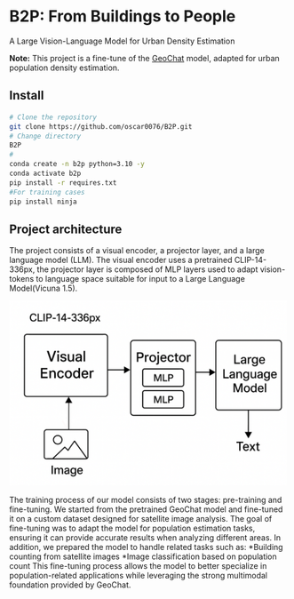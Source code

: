 # B2P: From Buildings to People
A Large Vision-Language Model for Urban Density Estimation

**Note:** This project is a fine-tune of the [GeoChat](https://github.com/mbzuai-oryx/GeoChat) model, adapted for urban population density estimation.
## Install
```bash
# Clone the repository
git clone https://github.com/oscar0076/B2P.git
# Change directory
B2P
#
conda create -n b2p python=3.10 -y
conda activate b2p
pip install -r requires.txt
#For training cases
pip install ninja
```
## Project architecture
The project consists of a visual encoder, a projector layer, and a large language model (LLM). The visual encoder uses a pretrained CLIP-14-336px, the projector layer is composed of MLP layers used to adapt vision-tokens to language space suitable for input to a Large Language Model(Vicuna 1.5). 

<img src="images/architecture.png" alt="Demo" width="500"/>

The training process of our model consists of two stages: pre-training and fine-tuning.
We started from the pretrained GeoChat model and fine-tuned it on a custom dataset designed for satellite image analysis. The goal of fine-tuning was to adapt the model for population estimation tasks, ensuring it can provide accurate results when analyzing different areas.
In addition, we prepared the model to handle related tasks such as:
  *Building counting from satellite images
  *Image classification based on population count
This fine-tuning process allows the model to better specialize in population-related applications while leveraging the strong multimodal foundation provided by GeoChat.
